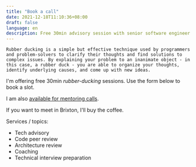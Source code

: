 ```yaml
---
title: "Book a call"
date: 2021-12-18T11:10:36+08:00
draft: false
language: en
description: Free 30min advisory session with senior software engineer Thomas Seropian
---
```

```
Rubber ducking is a simple but effective technique used by programmers and problem-solvers to clarify their thoughts and find solutions to complex issues. By explaining your problem to an inanimate object - in this case, a rubber duck - you are able to organize your thoughts, identify underlying causes, and come up with new ideas.
```

I'm offering free 30min _rubber-ducking_ sessions. Use the form below to book a slot. 

I am also [available for mentoring calls](https://mentorcruise.com/mentor/thomasseropian/).

If you want to meet in Brixton, I'll buy the coffee.

Services / topics:

- Tech advisory
- Code peer review
- Architecture review
- Coaching
- Technical interview preparation

<!-- Calendly inline widget begin -->
<div class="calendly-inline-widget" data-url="https://calendly.com/tseropian/60min?hide_landing_page_details=1&hide_gdpr_banner=1" style="min-width:320px;height:900px;"></div>
<script type="text/javascript" src="https://assets.calendly.com/assets/external/widget.js" async></script>
<!-- Calendly inline widget end -->
